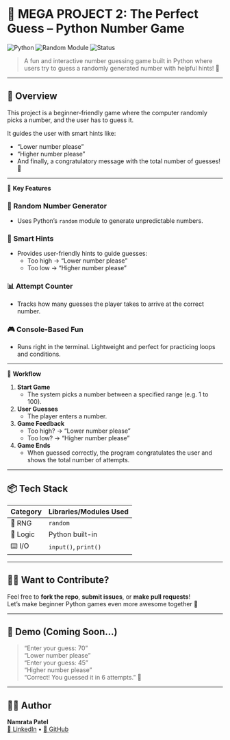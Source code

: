 # 🎯 MEGA PROJECT 2: The Perfect Guess – Python Number Game

![Python](https://img.shields.io/badge/Python-3.10-blue?logo=python)
![Random Module](https://img.shields.io/badge/Module-random-orange)
![Status](https://img.shields.io/badge/Status-Completed-brightgreen)

> A fun and interactive number guessing game built in Python where users try to guess a randomly generated number with helpful hints! 🔢

---

## 🧠 Overview

This project is a beginner-friendly game where the computer randomly picks a number, and the user has to guess it.

It guides the user with smart hints like:
- “Lower number please”
- “Higher number please”
- And finally, a congratulatory message with the total number of guesses! 🎉

---

<summary>🎯 <strong>Key Features</strong></summary>

### 🔢 Random Number Generator
- Uses Python’s `random` module to generate unpredictable numbers.

### 🧠 Smart Hints
- Provides user-friendly hints to guide guesses:
  - Too high → “Lower number please”
  - Too low → “Higher number please”

### 📊 Attempt Counter
- Tracks how many guesses the player takes to arrive at the correct number.

### 🎮 Console-Based Fun
- Runs right in the terminal. Lightweight and perfect for practicing loops and conditions.

---

<summary>🔄 <strong>Workflow</strong></summary>

1. **Start Game**
   - The system picks a number between a specified range (e.g. 1 to 100).
2. **User Guesses**
   - The player enters a number.
3. **Game Feedback**
   - Too high? → “Lower number please”
   - Too low? → “Higher number please”
4. **Game Ends**
   - When guessed correctly, the program congratulates the user and shows the total number of attempts.

---

## 📦 Tech Stack

| Category     | Libraries/Modules Used |
|--------------|-------------------------|
| 🔢 RNG        | `random`                |
| 🔁 Logic      | Python built-in         |
| ⌨️ I/O        | `input()`, `print()`    |

---

## 🙋‍♀️ Want to Contribute?

Feel free to **fork the repo**, **submit issues**, or **make pull requests**!  
Let’s make beginner Python games even more awesome together 💪

---

## 📸 Demo (Coming Soon...)

> “Enter your guess: 70”  
> “Lower number please”  
> “Enter your guess: 45”  
> “Higher number please”  
> “Correct! You guessed it in 6 attempts.” 🎉

<!-- You can embed screenshots or recordings here later -->

---

## 🧑‍💻 Author

**Namrata Patel**  
[🔗 LinkedIn](#) • [🐙 GitHub](#)
